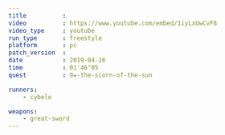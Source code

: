 ```yaml
---
title          :
video          : https://www.youtube.com/embed/1iyLxUwCvF8
video_type     : youtube
run_type       : freestyle
platform       : pc
patch_version  :
date           : 2019-04-26
time           : 01'46"05
quest          : 9★-the-scorn-of-the-sun

runners:
    - cybele

weapons:
    - great-sword
---
```

